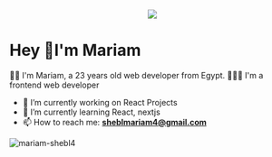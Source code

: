 <h1 align="center">
  <a href="https://git.io/typing-svg">
    <img src="https://readme-typing-svg.herokuapp.com/?lines=Hello,+There!+👋;This+is+Mariam+Shebl....;Nice+to+meet+you!&center=true&size=30">
  </a>
</h1>
<h1>
   Hey 👋I'm Mariam
</h1>

👩🏻 I'm Mariam, a 23 years old web developer from Egypt.
👩🏻‍💻 I'm a frontend web developer

- 🔭 I’m currently working on  React Projects
- 🌱 I’m currently learning  React, nextjs
- 📫 How to reach me: **sheblmariam4@gmail.com**

<p><img align="left" src="https://github-readme-stats.vercel.app/api/top-langs?username=mariam-shebl4&show_icons=true&locale=en&layout=compact" alt="mariam-shebl4" /></p>

